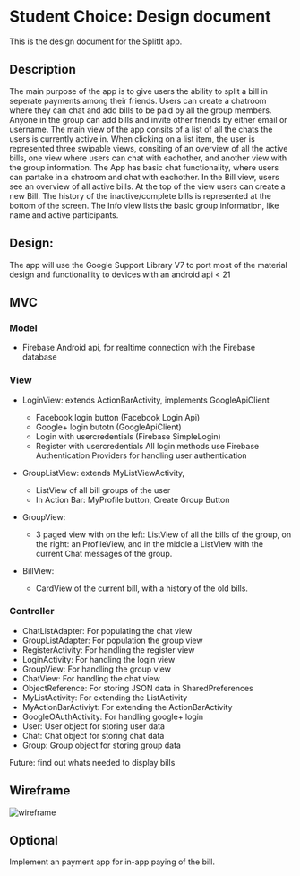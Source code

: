 # Student Choice: Design document

This is the design document for the SplitIt app.

## Description

The main purpose of the app is to give users the ability to split a bill in seperate payments among their friends. Users can create a chatroom where they can chat and add bills to be paid by all the group members. Anyone in the group can add bills and invite other friends by either email or username.
The main view of the app consits of a list of all the chats the users is currently active in. When clicking on a list item, the user is represented three swipable views, consiting of an overview of all the active bills, one view where users can chat with eachother, and another view with the group information.
The App has basic chat functionality, where users can partake in a chatroom and chat with eachother. In the Bill view, users see an overview of all active bills. At the top of the view users can create a new Bill. The history of the inactive/complete bills is represented at the bottom of the screen. The Info view lists the basic group information, like name and active participants.

## Design:

The app will use the Google Support Library V7 to port most of the material design and functionallity to devices with an android api < 21

## MVC

### Model

- Firebase Android api, for realtime connection with the Firebase database

### View
- LoginView: extends ActionBarActivity, implements GoogleApiClient
	- Facebook login button (Facebook Login Api)
	- Google+ login butotn (GoogleApiClient)
	- Login with usercredentials (Firebase SimpleLogin)
	- Register with usercredentials
	All login methods use Firebase Authentication Providers for handling user authentication
- GroupListView: extends MyListViewActivity, 
    - ListView of all bill groups of the user
    - In Action Bar: MyProfile button, Create Group Button

- GroupView:
	- 3 paged view with on the left: ListView of all the bills of the group, on the right: an ProfileView, and in the middle a ListView with the current Chat messages of the group. 

- BillView: 
	- CardView of the current bill, with a history of the old bills. 

### Controller
  - ChatListAdapter: For populating the chat view
  - GroupListAdapter: For population the group view
  - RegisterActivity: For handling the register view
  - LoginActivity: For handling the login view
  - GroupView: For handling the group view
  - ChatView: For handling the chat view
  - ObjectReference: For storing JSON data in SharedPreferences
  - MyListActivity: For extending the ListActivity
  - MyActionBarActiviyt: For extending the ActionBarActivity
  - GoogleOAuthActivity: For handling google+ login
  - User: User object for storing user data
  - Chat: Chat object for storing chat data
  - Group: Group object for storing group data

Future: find out whats needed to display bills

## Wireframe
![wireframe](http://imgur.com/CH3BzBN,y6jSNUH,RlAFYtE)

## Optional
Implement an payment app for in-app paying of the bill. 
